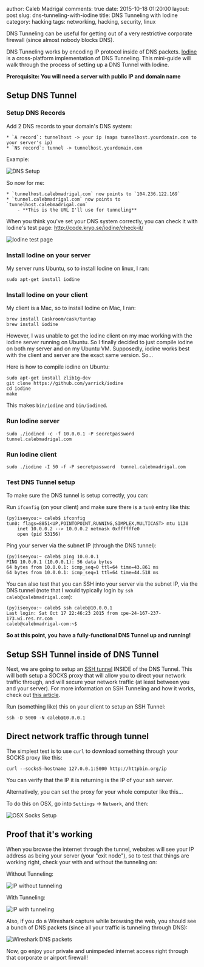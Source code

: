 author: Caleb Madrigal
comments: true
date: 2015-10-18 01:20:00
layout: post
slug: dns-tunneling-with-iodine
title: DNS Tunneling with Iodine
category: hacking
tags: networking, hacking, security, linux

DNS Tunneling can be useful for getting out of a very restrictive corporate firewall (since almost nobody blocks DNS).

DNS Tunneling works by encoding IP protocol inside of DNS packets. [Iodine](http://code.kryo.se/iodine/) is a cross-platform implementation of DNS Tunneling. This mini-guide will walk through the process of setting up a DNS Tunnel with Iodine.

**Prerequisite: You will need a server with public IP and domain name**

## Setup DNS Tunnel

### Setup DNS Records

Add 2 DNS records to your domain's DNS system:

    * `A record`: tunnelhost -> your ip (maps tunnelhost.yourdomain.com to your server's ip)
    * `NS record`: tunnel -> tunnelhost.yourdomain.com

Example:

![DNS Setup](/images/dns-tunnel-dns-setup.png)

So now for me:

    * `tunnelhost.calebmadrigal.com` now points to `104.236.122.169`
    * `tunnel.calebmadrigal.com` now points to `tunnelhost.calebmadrigal.com`
        - **This is the URL I'll use for tunneling**

When you think you've set your DNS system correctly, you can check it with Iodine's test page: <http://code.kryo.se/iodine/check-it/>

![Iodine test page](/images/iodine-check-dns.png)

### Install Iodine on your server

My server runs Ubuntu, so to install Iodine on linux, I ran:

    sudo apt-get install iodine

### Install Iodine on your client

My client is a Mac, so to install Iodine on Mac, I ran:

    brew install Caskroom/cask/tuntap
    brew install iodine

However, I was unable to get the iodine client on my mac working with the iodine server running on Ubuntu. So I finally decided to just compile iodine on both my server and on my Ubuntu VM. Supposedly, iodine works best with the client and server are the exact same version. So...

Here is how to compile iodine on Ubuntu:

    sudo apt-get install zlib1g-dev
    git clone https://github.com/yarrick/iodine
    cd iodine
    make

This makes `bin/iodine` and `bin/iodined`.

### Run Iodine server

    sudo ./iodined -c -f 10.0.0.1 -P secretpassword  tunnel.calebmadrigal.com

### Run Iodine client

    sudo ./iodine -I 50 -f -P secretpassword  tunnel.calebmadrigal.com

### Test DNS Tunnel setup

To make sure the DNS tunnel is setup correctly, you can:

Run `ifconfig` (on your client) and make sure there is a `tun0` entry like this:

    (py)iseeyou:~ caleb$ ifconfig
    tun0: flags=8851<UP,POINTOPOINT,RUNNING,SIMPLEX,MULTICAST> mtu 1130
        inet 10.0.0.2 --> 10.0.0.2 netmask 0xffffffe0
        open (pid 53156)

Ping your server via the subnet IP (through the DNS tunnel):

    (py)iseeyou:~ caleb$ ping 10.0.0.1
    PING 10.0.0.1 (10.0.0.1): 56 data bytes
    64 bytes from 10.0.0.1: icmp_seq=0 ttl=64 time=43.861 ms
    64 bytes from 10.0.0.1: icmp_seq=1 ttl=64 time=44.518 ms

You can also test that you can SSH into your server via the subnet IP, via the DNS tunnel (note that I would typically login by `ssh caleb@calebmadrigal.com`):

    (py)iseeyou:~ caleb$ ssh caleb@10.0.0.1
    Last login: Sat Oct 17 22:46:23 2015 from cpe-24-167-237-173.wi.res.rr.com
    caleb@calebmadrigal-com:~$

**So at this point, you have a fully-functional DNS Tunnel up and running!**

## Setup SSH Tunnel inside of DNS Tunnel

Next, we are going to setup an [SSH tunnel](calebmadrigal.com/how-to-ssh-tunnel/) INSIDE of the DNS Tunnel. This will both setup a SOCKS proxy that will allow you to direct your network traffic through, and will secure your network traffic (at least between you and your server). For more information on SSH Tunneling and how it works, check out [this article](calebmadrigal.com/how-to-ssh-tunnel/).

Run (something like) this on your client to setup an SSH Tunnel:

    ssh -D 5000 -N caleb@10.0.0.1

## Direct network traffic through tunnel

The simplest test is to use `curl` to download something through your SOCKS proxy like this:

    curl --socks5-hostname 127.0.0.1:5000 http://httpbin.org/ip

You can verify that the IP it is returning is the IP of your ssh server.


Alternatively, you can set the proxy for your whole computer like this...

To do this on OSX, go into `Settings` -> `Network`, and then:

![OSX Socks Setup](/images/osx-socks-setup.png)

## Proof that it's working

When you browse the internet through the tunnel, websites will see your IP address as being your server (your "exit node"), so to test that things are working right, check your with and without the tunneling on:

Without Tunneling:

![IP without tunneling](/images/whats-my-ip-no-tunneling.png)

With Tunneling:

![IP with tunneling](/images/whats-my-ip-with-tunneling.png)


Also, if you do a Wireshark capture while browsing the web, you should see a bunch of DNS packets (since all your traffic is tunneling through DNS):

![Wireshark DNS packets](/images/dns-tunnel-wireshark-packets.png)

Now, go enjoy your private and unimpeded internet access right through that corporate or airport firewall!

